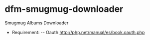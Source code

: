 # dfm-smugmug-downloader
Smugmug Albums Downloader

- Requirement:
-- Oauth http://php.net/manual/es/book.oauth.php